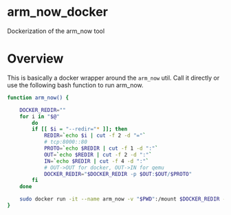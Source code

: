 # arm_now_docker
Dockerization of the arm_now tool

# Overview
This is basically a docker wrapper around the `arm_now` util. Call it directly or use the following bash function to run arm_now.

```bash
function arm_now() {

    DOCKER_REDIR=""
    for i in "$@"
        do
        if [[ $i = "--redir="* ]]; then
            REDIR=`echo $i | cut -f 2 -d "="`
            # tcp:8000::80
            PROTO=`echo $REDIR | cut -f 1 -d ":"`
            OUT=`echo $REDIR | cut -f 2 -d ":"`
            IN=`echo $REDIR | cut -f 4 -d ":"`
            # OUT->OUT for docker, OUT->IN for qemu
            DOCKER_REDIR="$DOCKER_REDIR -p $OUT:$OUT/$PROTO"
        fi
    done

    sudo docker run -it --name arm_now -v "$PWD":/mount $DOCKER_REDIR --rm bannsec/arm_now_docker arm_now $@
}
```
